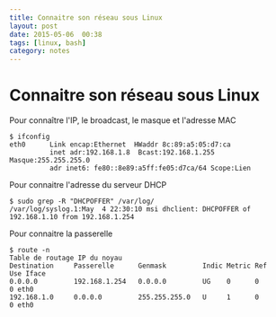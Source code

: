 ```yaml
---
title: Connaitre son réseau sous Linux
layout: post
date: 2015-05-06  00:38
tags: [linux, bash]
category: notes
---
```


# Connaitre son réseau sous Linux

Pour connaître l'IP, le broadcast, le masque et l'adresse MAC

    $ ifconfig 
    eth0      Link encap:Ethernet  HWaddr 8c:89:a5:05:d7:ca  
              inet adr:192.168.1.8  Bcast:192.168.1.255  Masque:255.255.255.0
              adr inet6: fe80::8e89:a5ff:fe05:d7ca/64 Scope:Lien


Pour connaitre l'adresse du serveur DHCP 

    $ sudo grep -R "DHCPOFFER" /var/log/
    /var/log/syslog.1:May  4 22:30:10 msi dhclient: DHCPOFFER of 192.168.1.10 from 192.168.1.254

Pour connaitre la passerelle

    $ route -n
    Table de routage IP du noyau
    Destination     Passerelle      Genmask         Indic Metric Ref    Use Iface
    0.0.0.0         192.168.1.254   0.0.0.0         UG    0      0        0 eth0
    192.168.1.0     0.0.0.0         255.255.255.0   U     1      0        0 eth0



